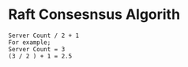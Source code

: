 # Raft Consesnsus Algorith

```
Server Count / 2 + 1 
For example;
Server Count = 3
(3 / 2 ) + 1 = 2.5 
```
